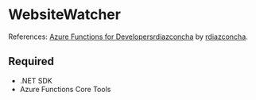 # WebsiteWatcher
References: [Azure Functions for Developersrdiazconcha](https://github.com/LinkedInLearning/Azure-functions-for-developers-3379050.git) by [rdiazconcha](https://github.com/rdiazconcha).

## Required
- .NET SDK
- Azure Functions Core Tools
